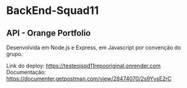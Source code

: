 # BackEnd-Squad11

## API - Orange Portfolio

Desenvolvida em Node.js e Express, em Javascript por convenção do grupo.

Link do deploy: https://testeojsqd11repooriginal.onrender.com  
Documentação: https://documenter.getpostman.com/view/28474070/2s9YysE2rC
